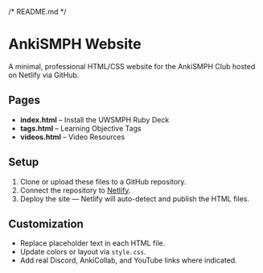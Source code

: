 /* README.md */
# AnkiSMPH Website


A minimal, professional HTML/CSS website for the AnkiSMPH Club hosted on Netlify via GitHub.


## Pages
- **index.html** – Install the UWSMPH Ruby Deck
- **tags.html** – Learning Objective Tags
- **videos.html** – Video Resources


## Setup
1. Clone or upload these files to a GitHub repository.
2. Connect the repository to [Netlify](https://www.netlify.com/).
3. Deploy the site — Netlify will auto-detect and publish the HTML files.


## Customization
- Replace placeholder text in each HTML file.
- Update colors or layout via `style.css`.
- Add real Discord, AnkiCollab, and YouTube links where indicated.
